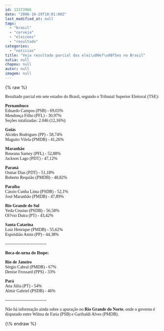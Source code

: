 ```yaml
---
id: 12373966
date: "2006-10-29T18:01:00Z"
last_modified_at: null
tags:
  - "brasil"
  - "cerveja"
  - "eleicoes"
  - "resultado"
categories:
  - "noticias"
title: "Veja resultado parcial das elei\u00e7\u00f5es no Brasil"
sutia: null
chapeu: null
autor: null
imagem: null
---
```

{\% raw %}
<p><P><FONT face=Verdana>Resultado parcial em sete estados do Brasil, segundo o Tribunal Superior Eleitoral (TSE):</FONT></P></p>
<p><P><FONT face=Verdana><STRONG>Pernambuco</STRONG></FONT><BR><FONT face=Verdana>Eduardo Campos (PSB) - 69,03% <BR>Mendonça Filho (PFL) - 30,97%<BR>Seções totalizadas: 2.046 (12,16%)</FONT></P></p>
<p><P><FONT face=Verdana><B>Goiás<BR></B>Alcides Rodrigues (PP) - 58,74% <BR>Maguito Vilela (PMDB) - 41,26%<BR></FONT></P></p>
<p><P><FONT face=Verdana><B>Maranhão<BR></B>Roseana Sarney (PFL) - 52,88% <BR>Jackson Lago (PDT) - 47,12%<BR></P></FONT></p>
<p><P><B><FONT face=Verdana>Paraná<BR></FONT></B><FONT face=Verdana>Osmar Dias (PDT) - 51,18%<BR>Roberto Requião (PMDB) - 48,82% </FONT></P><B></p>
<p><P><FONT face=Verdana>Paraiba<BR></FONT></B><FONT face=Verdana>Cássio Cunha Lima (PSDB) - 52,1% <BR>José Maranhão (PMDB) - 47,89%<BR></FONT></P><B></p>
<p><P><FONT face=Verdana>Rio Grande do Sul<BR></FONT></B><FONT face=Verdana>Yeda Crusius (PSDB) - 56,58%<BR>Ol?vio Dutra (PT) - 43,42%</FONT></P><B></p>
<p><P><FONT face=Verdana>Santa Catarina<BR></FONT></B><FONT face=Verdana>Luiz Henrique (PMDB) - 55,62%<BR>Espiridião Amin (PP) - 44,38%<BR></FONT></P></p>
<p><P><FONT face=Verdana>-----------------------------</FONT></P></p>
<p><P><FONT face=Verdana><STRONG>Boca-de-urna do Ibope:</STRONG></FONT></P><B></p>
<p><P><FONT face=Verdana>Rio de Janeiro<BR></FONT></B><FONT face=Verdana>Sérgio Cabral (PMDB) - 67%<BR>Denise Frossard (PPS) - 33%</FONT></P><B></p>
<p><P><FONT face=Verdana>Pará<BR></FONT></B><FONT face=Verdana>Ana Júlia (PT) - 54%<BR>Almir Gabriel (PSDB) - 46% </FONT></P></p>
<p><P><FONT face=Verdana>-----------------------------</FONT></P></p>
<p><P><FONT face=Verdana>Não há informação ainda sobre a apuração no </FONT><FONT face=Verdana><STRONG>Rio Grande do Norte</STRONG>, onde o governo é disputado entre </FONT><FONT face=Verdana>Wilma de Faria (PSB)&nbsp;e Garibaldi Alves (PMDB).</FONT> </P><FONT face=\"Times New Roman\"></p>
<p><P></P></FONT> </p>
{\% endraw %}